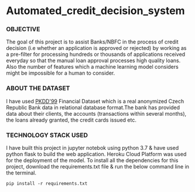 # Automated_credit_decision_system

### OBJECTIVE
The goal of this project is to assist Banks/NBFC in the process of credit decision (i.e whether an application is approved or rejected) by working as a pre-filter for processing hundreds or thousands of applications received everyday so that the manual loan approval processes high quality loans. Also the number of features which a machine learning model considers might be impossible for a human to consider.


### ABOUT THE DATASET

I have used [PKDD'99](https://relational.fit.cvut.cz/dataset/Financial) Financial Dataset which is a real anonymized Czech Republic Bank data in relational database format.The bank has provided data about their clients, the accounts (transactions within several months), the loans already granted, the credit cards issued etc.


### TECHNOLOGY STACK USED 

I have built this project in jupyter notebok using python 3.7 & have used python flask to build the web application. Heroku Cloud Platform was used for the deployment of the model. To install all the dependencies for this project, download the requirements.txt file & run the below command line in the terminal.

```
pip install -r requirements.txt
```
